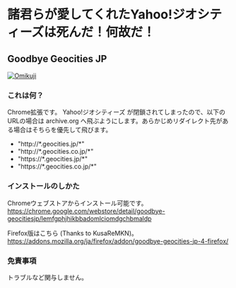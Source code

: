 
# 諸君らが愛してくれたYahoo!ジオシティーズは死んだ！何故だ！

## Goodbye Geocities JP

[![Omikuji](https://omikuji.net/badge.svg?v=1&n=21abc52f)](https://omikuji.net/)

### これは何？

Chrome拡張です。
Yahoo!ジオシティーズ が閉鎖されてしまったので、以下のURLの場合は archive.org へ飛ぶようにします。あらかじめリダイレクト先がある場合はそちらを優先して飛びます。

- "http://\*.geocities.jp/*"
- "http://\*.geocities.co.jp/*"
- "https://\*.geocities.jp/*"
- "https://\*.geocities.co.jp/*"

### インストールのしかた

Chromeウェブストアからインストール可能です。  
https://chrome.google.com/webstore/detail/goodbye-geocitiesjp/lemfgphjhikbbadomlciomdgchbmaldp

Firefox版はこちら (Thanks to KusaReMKN)。  
https://addons.mozilla.org/ja/firefox/addon/goodbye-geocities-jp-4-firefox/

### 免責事項

トラブルなど関与しません。
